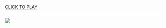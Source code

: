 
<a href="https://premium76.site?title=no_game_unblocked&ref=13M">CLICK TO PLAY</a></h3>
<hr>

<a href="https://premium76.site?title=no_game_unblocked&ref=13M"><img src="https://clearcache.store/games.png"></a>


